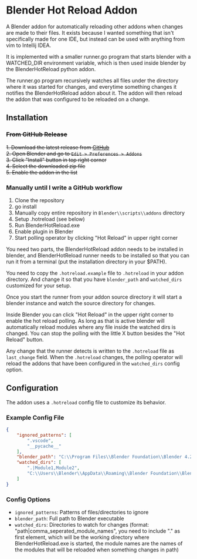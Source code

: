 ﻿# Blender Hot Reload Addon

A Blender addon for automatically reloading other addons when changes are made to their files. It exists because I wanted something that isn't specifically made for one IDE, but instead can be used with anything from vim to Intellij IDEA. 

It is implemented with a smaller runner.go program that starts blender with a WATCHED_DIR environment variable, which is then used inside blender by the BlenderHotReload python addon.

The runner.go program recursively watches all files under the directory where it was started for changes, and everytime something changes it notifies the BlenderHotReload addon about it. The addon will then reload the addon that was configured to be reloaded on a change. 

## Installation

### ~~From GitHub Release~~

~~1. Download the latest release from [GitHub](https://github.com/rakete/BlenderHotReload/releases)~~  
~~2. Open Blender and go to `Edit > Preferences > Addons`~~  
~~3. Click "Install" button in top right corner~~  
~~4. Select the downloaded zip file~~  
~~5. Enable the addon in the list~~

### Manually until I write a GitHub workflow

1. Clone the repository
2. go install
3. Manually copy entire repository in `Blender\\scripts\\addons` directory
4. Setup .hotreload (see below)
4. Run BlenderHotReload.exe
5. Enable plugin in Blender
6. Start polling operator by clicking "Hot Reload" in upper right corner

You need two parts, the BlenderHotReload addon needs to be installed in blender, and BlenderHotReload runner needs to be installed so that you can run it from a terminal (put the installation directory in your $PATH).

You need to copy the `.hotreload.example` file to `.hotreload` in your addon directory. And change it so that you have `blender_path` and `watched_dirs` customized for your setup. 

Once you start the runner from your addon source directory it will start a blender instance and watch the source directory for changes.

Inside Blender you can click "Hot Reload" in the upper right corner to enable the hot reload polling. As long as that is active blender will automatically reload modules where any file inside the watched dirs is changed. You can stop the polling with the little X button besides the "Hot Reload" button.

Any change that the runner detects is written to the `.hotreload` file as `last_change` field. When the `.hotreload` changes, the polling operator will reload the addons that have been configured in the `watched_dirs` config option.

## Configuration

The addon uses a `.hotreload` config file to customize its behavior.

### Example Config File

```json
{
    "ignored_patterns": [
        ".vscode",
        "__pycache__"
    ],
    "blender_path": "C:\\Program Files\\Blender Foundation\\Blender 4.2\\blender.exe",
    "watched_dirs": [
        ".|Module1,Module2",
        "C:\\Users\\Blender\\AppData\\Roaming\\Blender Foundation\\Blender\\scripts\\addons\\OtherAddon|Module3,Module4"
    ]
}
```

### Config Options

- `ignored_patterns`: Patterns of files/directories to ignore
- `blender_path`: Full path to Blender executable
- `watched_dirs`: Directories to watch for changes (format: "path|comma_seperated_module_names", you need to include "." as first element, which will be the working directory where BlenderHotReload.exe is started, the module names are the names of the modules that will be reloaded when something changes in path)